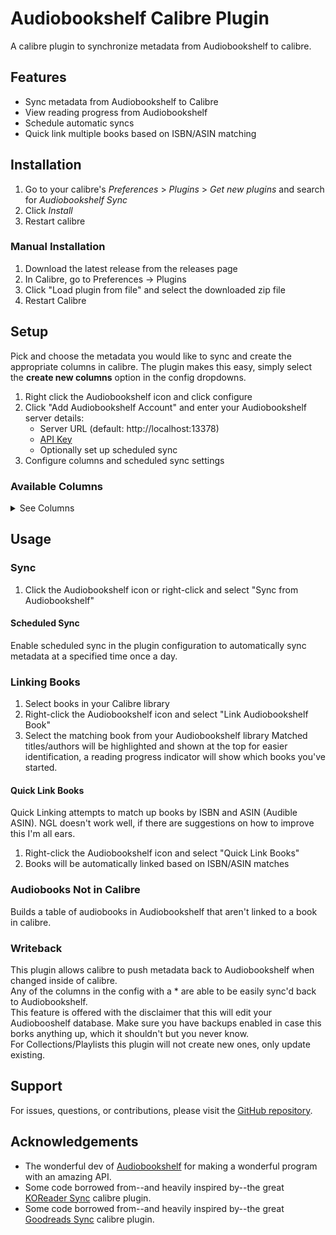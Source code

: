 # Audiobookshelf Calibre Plugin

A calibre plugin to synchronize metadata from Audiobookshelf to calibre.

## Features

- Sync metadata from Audiobookshelf to Calibre
- View reading progress from Audiobookshelf
- Schedule automatic syncs
- Quick link multiple books based on ISBN/ASIN matching

## Installation

1. Go to your calibre's _Preferences_ > _Plugins_ > _Get new plugins_ and search
   for _Audiobookshelf Sync_
2. Click _Install_
3. Restart calibre

### Manual Installation

1. Download the latest release from the releases page
2. In Calibre, go to Preferences -> Plugins
3. Click "Load plugin from file" and select the downloaded zip file
4. Restart Calibre

## Setup

Pick and choose the metadata you would like to sync and create the
appropriate columns in calibre. The plugin makes this easy, simply select
the **create new columns** option in the config dropdowns.

1. Right click the Audiobookshelf icon and click configure
2. Click "Add Audiobookshelf Account" and enter your Audiobookshelf server details:
   - Server URL (default: http://localhost:13378)
   - [API Key](https://api.audiobookshelf.org/#introduction:~:text=You%20can%20find%20your%20API%20token%20by%20logging%20into%20the%20Audiobookshelf%20web%20app%20as%20an%20admin%2C%20go%20to%20the%20config%20%E2%86%92%20users%20page%2C%20and%20click%20on%20your%20account.)
   - Optionally set up scheduled sync
3. Configure columns and scheduled sync settings

### Available Columns
<details>
<summary>See Columns</summary>

| Column                    | Description                                                   | Type   |
|---------------------------|---------------------------------------------------------------|--------|
| Audiobook Title           | Title of the audiobook                                        | Text   |
| Audiobook Subtitle        | Subtitle of the audiobook                                     | Text   |
| Audiobook Description     | Description of the audiobook                                  | Comments |
| Audiobook Series          | Series of the audiobook                                       | Series |
| Audiobook Language        | Language of the audiobook                                     | Text   |
| Audiobook Genres          | Genres tagged for the audiobook                               | Text (Tags)  |
| Audiobook Tags            | Tags associated with the audiobook                            | Text (Tags)  |
| Audiobook Bookmarks       | Bookmarks in the format 'title at time' (time as hh:mm:ss)    | Comments |
| Audiobook Narrator        | Narrator name(s)                                              | Text (Names)  |
| Audiobook Publisher       | Publisher of the audiobook                                    | Text   |
| Audiobook Publish Year    | Year the audiobook was published                              | Integer |
| Audiobook Abridged        | Indicates if the audiobook is abridged                        | Yes/No |
| Audiobook Explicit        | Indicates if the audiobook is explicit                        | Yes/No |
||||
| Audiobook Size            | Size of the audiobook in MB                                   | Text   |
| Audiobook File Count      | Number of files that comprise the audiobook                   | Integer |
| Audiobook Chapters        | Number of chapters in the audiobook                           | Integer |
||||
| Audiobook Shelf Library   | Audiobookshelf Library the audiobook is located in            | Text   |
| Audiobookshelf Date Added | The date the audiobook was added to Audiobookshelf            | Date   |
| Audiobookshelf Full Path  | Full path to the audiobook                                    | Text   |
| Audiobookshelf Relative Path | Relative Path of the audiobook                             | Text   |
||||
| Audiobook Last Read Date  | The last date the audiobook was read                          | Date   |
| Audiobook Precise Progress| Progress percentage with decimal precision                    | Float  |
| Audiobook Progress        | Progress percentage as a whole number                         | Integer |
| Audiobook Progress Time   | Current audiobook progress time formatted as Hrs:Min          | Text   |
| Audiobook Duration        | Duration of the audiobook formatted as Hrs:Min                | Text   |
||||
| Audiobook Started?        | Indicates if the audiobook has been started                   | Yes/No |
| Audiobook Begin Date      | The date when the audiobook reading began                     | Date   |
||||
| Audiobook Finished?       | Indicates if the audiobook has been finished                  | Yes/No |
| Audiobook Finish Date     | The date when the audiobook was finished                      | Date   |
||||
| Audiobook Collections     | Collections and Playlists associated with the audiobook       | Text (Tags)   |
</details>

## Usage

### Sync

1. Click the Audiobookshelf icon or right-click and select "Sync from Audiobookshelf"

#### Scheduled Sync

Enable scheduled sync in the plugin configuration to automatically sync metadata at a specified time once a day.

### Linking Books

1. Select books in your Calibre library
2. Right-click the Audiobookshelf icon and select "Link Audiobookshelf Book"
3. Select the matching book from your Audiobookshelf library
   Matched titles/authors will be highlighted and shown at the top for easier identification, a reading progress indicator will show which books you've started.

#### Quick Link Books

Quick Linking attempts to match up books by ISBN and ASIN (Audible ASIN). NGL doesn't work well, if there are suggestions on how to improve this I'm all ears.

1. Right-click the Audiobookshelf icon and select "Quick Link Books"
2. Books will be automatically linked based on ISBN/ASIN matches

### Audiobooks Not in Calibre

Builds a table of audiobooks in Audiobookshelf that aren't linked to a book in calibre.

### Writeback

This plugin allows calibre to push metadata back to Audiobookshelf when changed inside of calibre.  
Any of the columns in the config with a * are able to be easily sync'd back to Audiobookshelf.  
This feature is offered with the disclaimer that this will edit your Audiobooshelf database.
Make sure you have backups enabled in case this borks anything up, which it shouldn't but you never know.  
For Collections/Playlists this plugin will not create new ones, only update existing.

## Support

For issues, questions, or contributions, please visit the [GitHub repository](https://github.com/jbhul/Audiobookshelf-calibre-plugin/issues).

## Acknowledgements

- The wonderful dev of [Audiobookshelf](https://github.com/advplyr/audiobookshelf)
  for making a wonderful program with an amazing API.
- Some code borrowed from--and heavily inspired by--the
  great [KOReader Sync](https://github.com/harmtemolder/koreader-calibre-plugin)
  calibre plugin.
- Some code borrowed from--and heavily inspired by--the
  great [Goodreads Sync](https://www.mobileread.com/forums/showthread.php?t=123281)
  calibre plugin.

